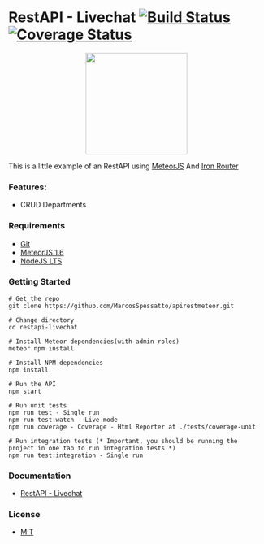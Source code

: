 # RestAPI - Livechat [![Build Status](https://travis-ci.org/MarcosSpessatto/RestAPI-Livechat.svg?branch=master)](https://travis-ci.org/MarcosSpessatto/RestAPI-Livechat) [![Coverage Status](https://coveralls.io/repos/github/MarcosSpessatto/RestAPI-Livechat/badge.svg?branch=master)](https://coveralls.io/github/MarcosSpessatto/RestAPI-Livechat?branch=master)
<p align="center">
  <img width="200" height="200" src="https://d14xs1qewsqjcd.cloudfront.net/assets/logo.svg">
</p>

This is a little example of an RestAPI using [MeteorJS](https://www.meteor.com/) And [Iron Router](http://iron-meteor.github.io/iron-router/)

### Features:
* CRUD Departments

### Requirements
- [Git](https://git-scm.com/downloads)
- [MeteorJS 1.6](https://www.meteor.com/install)  
- [NodeJS LTS](https://nodejs.org/en/download/)

### Getting Started

    # Get the repo
    git clone https://github.com/MarcosSpessatto/apirestmeteor.git
    
    # Change directory
    cd restapi-livechat
    
    # Install Meteor dependencies(with admin roles)
    meteor npm install
    
    # Install NPM dependencies
    npm install
    
    # Run the API
    npm start
    
    # Run unit tests
    npm run test - Single run
    npm run test:watch - Live mode
    npm run coverage - Coverage - Html Reporter at ./tests/coverage-unit
    
    # Run integration tests (* Important, you should be running the project in one tab to run integration tests *)
    npm run test:integration - Single run
   
   ### Documentation
  - [RestAPI - Livechat](https://www.meteor.com/install)


   ### License
  - [MIT](https://opensource.org/licenses/MIT)
